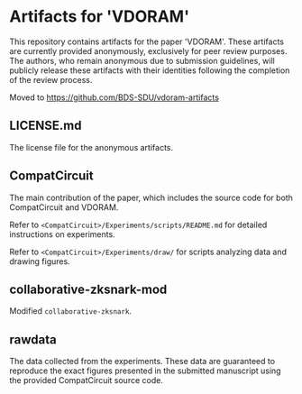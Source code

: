 # Artifacts for 'VDORAM'

This repository contains artifacts for the paper 'VDORAM'. These artifacts are currently provided anonymously, exclusively for peer review purposes. The authors, who remain anonymous due to submission guidelines, will publicly release these artifacts with their identities following the completion of the review process.

Moved to https://github.com/BDS-SDU/vdoram-artifacts

## LICENSE.md

The license file for the anonymous artifacts.

## CompatCircuit

The main contribution of the paper, which includes the source code for both CompatCircuit and VDORAM.

Refer to `<CompatCircuit>/Experiments/scripts/README.md` for detailed instructions on experiments.

Refer to `<CompatCircuit>/Experiments/draw/` for scripts analyzing data and drawing figures.

## collaborative-zksnark-mod

Modified `collaborative-zksnark`.

## rawdata

The data collected from the experiments. These data are guaranteed to reproduce the exact figures presented in the submitted manuscript using the provided CompatCircuit source code.
